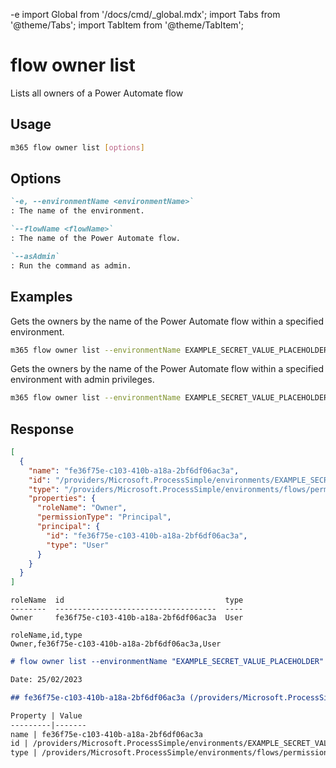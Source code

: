 -e <!-- DISCLAIMER: All secrets, passwords, and sensitive values in this document are examples only and not real credentials. -->
import Global from '/docs/cmd/_global.mdx';
import Tabs from '@theme/Tabs';
import TabItem from '@theme/TabItem';

# flow owner list

Lists all owners of a Power Automate flow

## Usage

```sh
m365 flow owner list [options]
```

## Options

```md definition-list
`-e, --environmentName <environmentName>`
: The name of the environment.

`--flowName <flowName>`
: The name of the Power Automate flow.

`--asAdmin`
: Run the command as admin.
```

<Global />

## Examples

Gets the owners by the name of the Power Automate flow within a specified environment.

```sh
m365 flow owner list --environmentName EXAMPLE_SECRET_VALUE_PLACEHOLDER --flowName 72f2be4a-78c1-4220-a048-dbf557296a72
```

Gets the owners by the name of the Power Automate flow within a specified environment with admin privileges.

```sh
m365 flow owner list --environmentName EXAMPLE_SECRET_VALUE_PLACEHOLDER --flowName 72f2be4a-78c1-4220-a048-dbf557296a72 --asAdmin
```

## Response

<Tabs>
  <TabItem value="JSON">

  ```json
  [
    {
      "name": "fe36f75e-c103-410b-a18a-2bf6df06ac3a",
      "id": "/providers/Microsoft.ProcessSimple/environments/EXAMPLE_SECRET_VALUE_PLACEHOLDER/flows/72f2be4a-78c1-4220-a048-dbf557296a72/permissions/fe36f75e-c103-410b-a18a-2bf6df06ac3a",
      "type": "/providers/Microsoft.ProcessSimple/environments/flows/permissions",
      "properties": {
        "roleName": "Owner",
        "permissionType": "Principal",
        "principal": {
          "id": "fe36f75e-c103-410b-a18a-2bf6df06ac3a",
          "type": "User"
        }
      }
    }
  ]
  ```

  </TabItem>
  <TabItem value="Text">

  ```text
  roleName  id                                    type
  --------  ------------------------------------  ----
  Owner     fe36f75e-c103-410b-a18a-2bf6df06ac3a  User
  ```

  </TabItem>
  <TabItem value="CSV">

  ```csv
  roleName,id,type
  Owner,fe36f75e-c103-410b-a18a-2bf6df06ac3a,User
  ```

  </TabItem>
  <TabItem value="Markdown">

  ```md
  # flow owner list --environmentName "EXAMPLE_SECRET_VALUE_PLACEHOLDER" --flowName "72f2be4a-78c1-4220-a048-dbf557296a72"

  Date: 25/02/2023

  ## fe36f75e-c103-410b-a18a-2bf6df06ac3a (/providers/Microsoft.ProcessSimple/environments/EXAMPLE_SECRET_VALUE_PLACEHOLDER/flows/72f2be4a-78c1-4220-a048-dbf557296a72/permissions/fe36f75e-c103-410b-a18a-2bf6df06ac3a)

  Property | Value
  ---------|-------
  name | fe36f75e-c103-410b-a18a-2bf6df06ac3a
  id | /providers/Microsoft.ProcessSimple/environments/EXAMPLE_SECRET_VALUE_PLACEHOLDER/flows/72f2be4a-78c1-4220-a048-dbf557296a72/permissions/fe36f75e-c103-410b-a18a-2bf6df06ac3a
  type | /providers/Microsoft.ProcessSimple/environments/flows/permissions
  ```

  </TabItem>
</Tabs>
